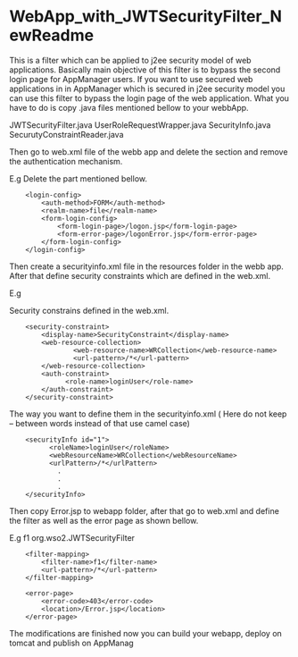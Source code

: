 # WebApp_with_JWTSecurityFilter_NewReadme


This is a filter which can be applied to j2ee security model of web applications. Basically main objective of this filter is to bypass the second login page for AppManager users. If you want to use secured web applications in in AppManager which is secured in j2ee security model you can use this filter to bypass the login page of the web application. What you have to do is copy .java files mentioned bellow to your webbApp.

JWTSecurityFilter.java
UserRoleRequestWrapper.java
SecurityInfo.java
SecurutyConstraintReader.java


Then go to web.xml file of the webb app and delete the <login-config> section and remove the authentication mechanism.

E.g Delete the part mentioned bellow.

  		<login-config>
			<auth-method>FORM</auth-method>
			<realm-name>file</realm-name>
			<form-login-config>
   			 	<form-login-page>/logon.jsp</form-login-page>
   			 	<form-error-page>/logonError.jsp</form-error-page>
			</form-login-config>
		</login-config>
Then create a securityinfo.xml file in the resources folder in the webb app. After that define security constraints which are defined in the web.xml.

E.g

Security constrains defined in the web.xml.

		<security-constraint>
			<display-name>SecurityConstraint</display-name>
			<web-resource-collection>
    				<web-resource-name>WRCollection</web-resource-name>
    				<url-pattern>/*</url-pattern>
			</web-resource-collection>
			<auth-constraint>
			      <role-name>loginUser</role-name>
			</auth-constraint>
		</security-constraint>
The way you want to define them in the securityinfo.xml ( Here do not keep – between words instead of that use camel case)

		<securityInfo id="1">
  			  <roleName>loginUser</roleName>
   			  <webResourceName>WRCollection</webResourceName>
   			  <urlPattern>/*</urlPattern>
				.
				.
				.
		</securityInfo>

Then copy Error.jsp to webapp folder, after that go to web.xml and define the filter as well as the error page as shown bellow.

E.g
		<filter>
 		 	<filter-name>f1</filter-name>
 		 	<filter-class>org.wso2.JWTSecurityFilter</filter-class>
		</filter>

		<filter-mapping>
  			<filter-name>f1</filter-name>
  			<url-pattern>/*</url-pattern>
		</filter-mapping>

		<error-page>
  			<error-code>403</error-code>
  			<location>/Error.jsp</location>
		</error-page>
The modifications are finished now you can build your webapp, deploy on tomcat and publish on AppManag

